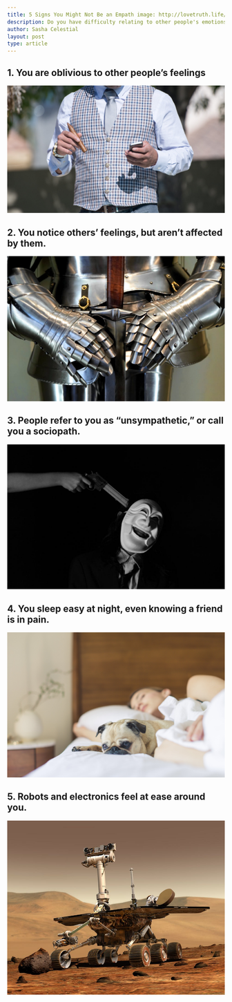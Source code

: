 ```yaml
---
title: 5 Signs You Might Not Be an Empath image: http://lovetruth.life/images/businessman.jpg
description: Do you have difficulty relating to other people's emotions? You might not be an empath.
author: Sasha Celestial
layout: post
type: article
---
```


## 1.  You are oblivious to other people’s feelings
![](/images/businessman.jpg)
## 2.  You notice others’ feelings, but aren’t affected by them.
![](/images/knight.jpeg)
## 3.  People refer to you as “unsympathetic,” or call you a sociopath.
![](/images/villain.jpeg)
## 4.  You sleep easy at night, even knowing a friend is in pain.
![](/images/sleep.jpeg)
## 5.  Robots and electronics feel at ease around you.
![](/images/marsrover.jpeg)
